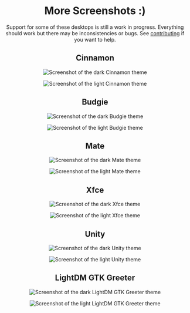 <div align="center">

# More Screenshots :)

Support for some of these desktops is still a work in progress. Everything should work but there may be inconsistencies or bugs. 
See [contributing](contributing.md) if you want to help.

## Cinnamon

![Screenshot of the dark Cinnamon theme](images/cinnamon-dark.png)

![Screenshot of the light Cinnamon theme](images/cinnamon-light.png)

## Budgie

![Screenshot of the dark Budgie theme](images/budgie-dark.png)

![Screenshot of the light Budgie theme](images/budgie-light.png)

## Mate

![Screenshot of the dark Mate theme](images/mate-dark.png)

![Screenshot of the light Mate theme](images/mate-light.png)

## Xfce

![Screenshot of the dark Xfce theme](images/xfce-dark.png)

![Screenshot of the light Xfce theme](images/xfce-light.png)

## Unity

![Screenshot of the dark Unity theme](images/unity-dark.png)

![Screenshot of the light Unity theme](images/unity-light.png)

## LightDM GTK Greeter

![Screenshot of the dark LightDM GTK Greeter theme](images/lightdm-gtk-dark.png)

![Screenshot of the light LightDM GTK Greeter theme](images/lightdm-gtk-light.png)
